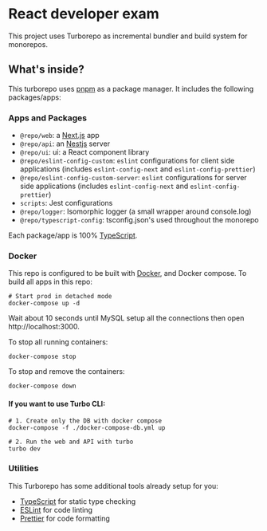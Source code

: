 # React developer exam

This project uses Turborepo as incremental bundler and build system for monorepos.

## What's inside?

This turborepo uses [pnpm](hhttps://pnpm.io/) as a package manager. It includes the following packages/apps:

### Apps and Packages

- `@repo/web`: a [Next.js](https://nextjs.org/) app
- `@repo/api`: an [Nestjs](https://nestjs.com/) server
- `@repo/ui`: ui: a React component library
- `@repo/eslint-config-custom`: `eslint` configurations for client side applications (includes `eslint-config-next` and `eslint-config-prettier`)
- `@repo/eslint-config-custom-server`: `eslint` configurations for server side applications (includes `eslint-config-next` and `eslint-config-prettier`)
- `scripts`: Jest configurations
- `@repo/logger`: Isomorphic logger (a small wrapper around console.log)
- `@repo/typescript-config`: tsconfig.json's used throughout the monorepo

Each package/app is 100% [TypeScript](https://www.typescriptlang.org/).

### Docker

This repo is configured to be built with [Docker](https://docs.docker.com/engine/install/), and Docker compose. To build all apps in this repo:

```
# Start prod in detached mode
docker-compose up -d
```

Wait about 10 seconds until MySQL setup all the connections then open http://localhost:3000.

To stop all running containers:

```
docker-compose stop
```

To stop and remove the containers:

```
docker-compose down
```

#### If you want to use Turbo CLI:

```
# 1. Create only the DB with docker compose
docker-compose -f ./docker-compose-db.yml up

# 2. Run the web and API with turbo
turbo dev
```

### Utilities

This Turborepo has some additional tools already setup for you:

- [TypeScript](https://www.typescriptlang.org/) for static type checking
- [ESLint](https://eslint.org/) for code linting
- [Prettier](https://prettier.io) for code formatting
